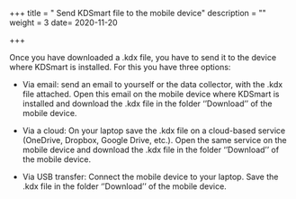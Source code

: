 +++
title = " Send KDSmart file to the mobile device"
description = ""
weight = 3
date= 2020-11-20

+++

Once you have downloaded a .kdx file, you have to send it to the device where KDSmart is installed. For this you have three options:

-	Via email: send an email to yourself or the data collector, with the .kdx file attached. Open this email on the mobile device where KDSmart is installed and download the .kdx file in the folder ‘’Download’’ of the mobile device. 

-	Via a cloud: On your laptop save the .kdx file on a cloud-based service (OneDrive, Dropbox, Google Drive, etc.). Open the same service on the mobile device and download the .kdx file in the folder ‘’Download’’ of the mobile device. 

-	Via USB transfer: Connect the mobile device to your laptop. Save the .kdx file in the folder ‘’Download’’ of the mobile device. 

